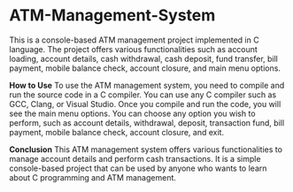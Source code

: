 # ATM-Management-System
This is a console-based ATM management project implemented in C language. The project offers various functionalities such as account loading, account details, cash withdrawal, cash deposit, fund transfer, bill payment, mobile balance check, account closure, and main menu options.

**How to Use**
To use the ATM management system, you need to compile and run the source code in a C compiler. You can use any C compiler such as GCC, Clang, or Visual Studio. Once you compile and run the code, you will see the main menu options. You can choose any option you wish to perform, such as account details, withdrawal, deposit, transaction fund, bill payment, mobile balance check, account closure, and exit.

**Conclusion**
This ATM management system offers various functionalities to manage account details and perform cash transactions. It is a simple console-based project that can be used by anyone who wants to learn about C programming and ATM management.

